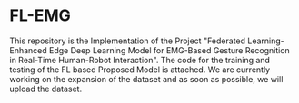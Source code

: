 # FL-EMG
This repository is the Implementation of the Project "Federated Learning-Enhanced Edge Deep Learning Model for EMG-Based Gesture Recognition in Real-Time Human-Robot Interaction". The code for the training and testing of the FL based Proposed Model is attached. 
We are currently working on the expansion of the dataset and as soon as possible, we will upload the dataset.
